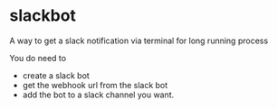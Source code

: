 # slackbot
A way to get a slack notification via terminal for long running process

You do need to 
 -  create a slack bot
 - get the webhook url from the slack bot
 -  add the bot to a slack channel you want.
